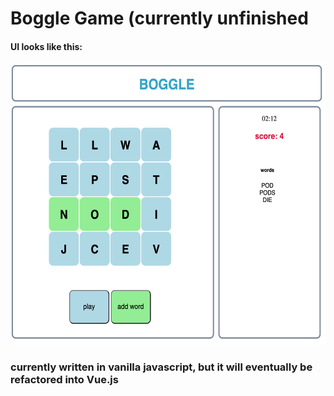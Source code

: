 # Boggle Game (currently unfinished

#### UI looks like this:

<img src="./bogglesiteimg.png" width="550" height="450" />

### currently written in vanilla javascript, but it will eventually be refactored into Vue.js

